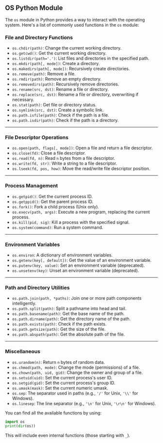 ## OS Python Module

The `os` module in Python provides a way to interact with the operating system. Here's a list of commonly used functions in the `os` module:

### File and Directory Functions
- `os.chdir(path)`: Change the current working directory.
- `os.getcwd()`: Get the current working directory.
- `os.listdir(path='.')`: List files and directories in the specified path.
- `os.mkdir(path[, mode])`: Create a directory.
- `os.makedirs(path[, mode])`: Recursively create directories.
- `os.remove(path)`: Remove a file.
- `os.rmdir(path)`: Remove an empty directory.
- `os.removedirs(path)`: Recursively remove directories.
- `os.rename(src, dst)`: Rename a file or directory.
- `os.replace(src, dst)`: Rename a file or directory, overwriting if necessary.
- `os.stat(path)`: Get file or directory status.
- `os.symlink(src, dst)`: Create a symbolic link.
- `os.path.isfile(path)`: Check if the path is a file.
- `os.path.isdir(path)`: Check if the path is a directory.

---

### File Descriptor Operations
- `os.open(path, flags[, mode])`: Open a file and return a file descriptor.
- `os.close(fd)`: Close a file descriptor.
- `os.read(fd, n)`: Read `n` bytes from a file descriptor.
- `os.write(fd, str)`: Write a string to a file descriptor.
- `os.lseek(fd, pos, how)`: Move the read/write file descriptor position.

---

### Process Management
- `os.getpid()`: Get the current process ID.
- `os.getppid()`: Get the parent process ID.
- `os.fork()`: Fork a child process (Unix only).
- `os.execv(path, args)`: Execute a new program, replacing the current process.
- `os.kill(pid, sig)`: Kill a process with the specified signal.
- `os.system(command)`: Run a system command.

---

### Environment Variables
- `os.environ`: A dictionary of environment variables.
- `os.getenv(key[, default])`: Get the value of an environment variable.
- `os.putenv(key, value)`: Set an environment variable (deprecated).
- `os.unsetenv(key)`: Unset an environment variable (deprecated).

---

### Path and Directory Utilities
- `os.path.join(path, *paths)`: Join one or more path components intelligently.
- `os.path.split(path)`: Split a pathname into head and tail.
- `os.path.basename(path)`: Get the base name of the path.
- `os.path.dirname(path)`: Get the directory name of the path.
- `os.path.exists(path)`: Check if the path exists.
- `os.path.getsize(path)`: Get the size of the file.
- `os.path.abspath(path)`: Get the absolute path of the file.

---

### Miscellaneous
- `os.urandom(n)`: Return `n` bytes of random data.
- `os.chmod(path, mode)`: Change the mode (permissions) of a file.
- `os.chown(path, uid, gid)`: Change the owner and group of a file.
- `os.setuid(uid)`: Set the current process's user ID.
- `os.setgid(gid)`: Set the current process's group ID.
- `os.umask(mask)`: Set the current numeric umask.
- `os.sep`: The separator used in paths (e.g., `'/'` for Unix, `'\\'` for Windows).
- `os.linesep`: The line separator (e.g., `'\n'` for Unix, `'\r\n'` for Windows).

You can find all the available functions by using:
```python
import os
print(dir(os))
```

This will include even internal functions (those starting with `_`).
